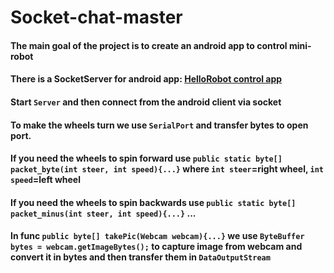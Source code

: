# Socket-chat-master
#### The main goal of the project is to create an android app to control mini-robot
#### There is a SocketServer for android app: [HelloRobot control app](https://github.com/tora-ananas/HelloRobot_mobile)
#### Start `Server` and then connect from the android client via socket
#### To make the wheels turn we use `SerialPort` and transfer bytes to open port.
#### If you need the wheels to spin forward use `public static byte[] packet_byte(int steer, int speed){...}` where `int steer`=right wheel, `int speed`=left wheel
#### If you need the wheels to spin backwards use `public static byte[] packet_minus(int steer, int speed){...}` ...
#### In func `public byte[] takePic(Webcam webcam){...}` we use `ByteBuffer bytes = webcam.getImageBytes();` to capture image from webcam and convert it in bytes and then transfer them in `DataOutputStream`
